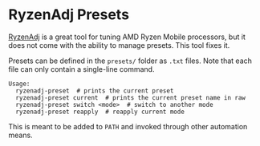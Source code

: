 # RyzenAdj Presets

[RyzenAdj](https://github.com/FlyGoat/RyzenAdj) is a great tool for tuning AMD Ryzen Mobile processors, but it does not come with the ability to manage presets. This tool fixes it.

Presets can be defined in the `presets/` folder as `.txt` files. Note that each file can only contain a single-line command.

```plain
Usage:
  ryzenadj-preset  # prints the current preset
  ryzenadj-preset current  # prints the current preset name in raw
  ryzenadj-preset switch <mode>  # switch to another mode
  ryzenadj-preset reapply  # reapply current mode
```

This is meant to be added to `PATH` and invoked through other automation means.
